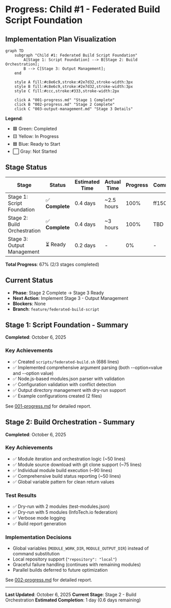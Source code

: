 # Progress: Child #1 - Federated Build Script Foundation

## Implementation Plan Visualization

```mermaid
graph TD
    subgraph "Child #1: Federated Build Script Foundation"
        A[Stage 1: Script Foundation] --> B[Stage 2: Build Orchestration];
        B --> C[Stage 3: Output Management];
    end

    style A fill:#c8e6c9,stroke:#2e7d32,stroke-width:3px
    style B fill:#c8e6c9,stroke:#2e7d32,stroke-width:3px
    style C fill:#ccc,stroke:#333,stroke-width:2px

    click A "001-progress.md" "Stage 1 Complete"
    click B "002-progress.md" "Stage 2 Complete"
    click C "003-output-management.md" "Stage 3 Details"
```

**Legend**:
- 🟩 Green: Completed
- 🟨 Yellow: In Progress
- 🟦 Blue: Ready to Start
- ⬜ Gray: Not Started

## Stage Status

| Stage | Status | Estimated Time | Actual Time | Progress | Commit |
|-------|--------|----------------|-------------|----------|--------|
| Stage 1: Script Foundation | ✅ **Complete** | 0.4 days | ~2.5 hours | 100% | ff1506a |
| Stage 2: Build Orchestration | ✅ **Complete** | 0.4 days | ~3 hours | 100% | TBD |
| Stage 3: Output Management | ⏳ Ready | 0.2 days | - | 0% | - |

**Total Progress**: 67% (2/3 stages completed)

## Current Status
- **Phase**: Stage 2 Complete → Stage 3 Ready
- **Next Action**: Implement Stage 3 - Output Management
- **Blockers**: None
- **Branch**: `feature/federated-build-script`

## Stage 1: Script Foundation - Summary

**Completed**: October 6, 2025

### Key Achievements
- ✅ Created `scripts/federated-build.sh` (686 lines)
- ✅ Implemented comprehensive argument parsing (both --option=value and --option value)
- ✅ Node.js-based modules.json parser with validation
- ✅ Configuration validation with conflict detection
- ✅ Output directory management with dry-run support
- ✅ Example configurations created (2 files)

See [001-progress.md](001-progress.md) for detailed report.

## Stage 2: Build Orchestration - Summary

**Completed**: October 6, 2025

### Key Achievements
- ✅ Module iteration and orchestration logic (~50 lines)
- ✅ Module source download with git clone support (~75 lines)
- ✅ Individual module build execution (~90 lines)
- ✅ Comprehensive build status reporting (~50 lines)
- ✅ Global variable pattern for clean return values

### Test Results
- ✅ Dry-run with 2 modules (test-modules.json)
- ✅ Dry-run with 5 modules (InfoTech.io federation)
- ✅ Verbose mode logging
- ✅ Build report generation

### Implementation Decisions
- Global variables (`MODULE_WORK_DIR`, `MODULE_OUTPUT_DIR`) instead of command substitution
- Local repository support (`"repository": "local"`)
- Graceful failure handling (continues with remaining modules)
- Parallel builds deferred to future optimization

See [002-progress.md](002-progress.md) for detailed report.

---

**Last Updated**: October 6, 2025
**Current Stage**: Stage 2 - Build Orchestration
**Estimated Completion**: 1 day (0.6 days remaining)